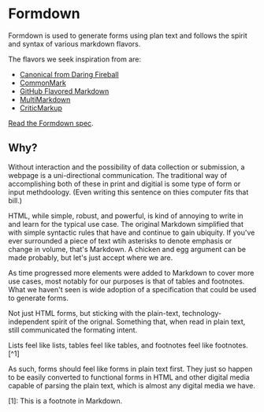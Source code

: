 # Formdown

Formdown is used to generate forms using plan text and follows the spirit and syntax of various markdown flavors.

The flavors we seek inspiration from are:

- [Canonical from Daring Fireball](https://daringfireball.net/projects/markdown/syntax)
- [CommonMark](https://commonmark.org)
- [GitHub Flavored Markdown](https://github.github.com/gfm/)
- [MultiMarkdown](https://fletcherpenney.net/multimarkdown/)
- [CriticMarkup](http://criticmarkup.com)

[Read the Formdown spec](https://github.com/joshbruce/formdown-spec/blob/master/spec.md).

## Why?

Without interaction and the possibility of data collection or submission, a webpage is a uni-directional communication. The traditional way of accomplishing both of these in print and digitial is some type of form or input methdoology. (Even writing this sentence on thies computer fits that bill.)

HTML, while simple, robust, and powerful, is kind of annoying to write in and learn for the typical use case. The original Markdown simplified that with simple syntactic rules that have and continue to gain ubiquity. If you've ever surrounded a piece of text wtih asterisks to denote emphasis or change in volume, that's Markdown. A chicken and egg argument can be made probably, but let's just accept where we are.

As time progressed more elements were added to Markdown to cover more use cases, most notably for our purposes is that of tables and footnotes. What we haven't seen is wide adoption of a specification that could be used to generate forms.

Not just HTML forms, but sticking with the plain-text, technology-independent spirit of the orignal. Something that, when read in plain text, still communicated the formating intent.

Lists feel like lists, tables feel like tables, and footnotes feel like footnotes.[^1]

As such, forms should feel like forms in plain text first. They just so happen to be easily converted to functional forms in HTML and other digital media capable of parsing the plain text, which is almost any digital media we have.

[1]: This is a footnote in Markdown.

